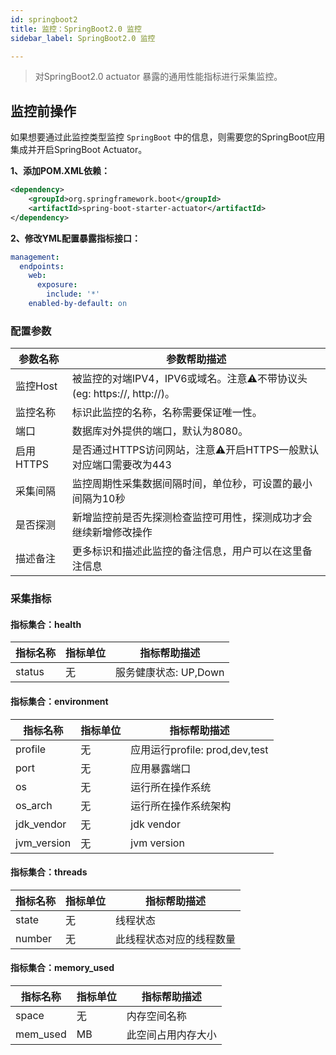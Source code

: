 ```yaml
---
id: springboot2
title: 监控：SpringBoot2.0 监控      
sidebar_label: SpringBoot2.0 监控

---
```


> 对SpringBoot2.0 actuator 暴露的通用性能指标进行采集监控。


## 监控前操作

如果想要通过此监控类型监控 `SpringBoot` 中的信息，则需要您的SpringBoot应用集成并开启SpringBoot Actuator。

**1、添加POM.XML依赖：**

```xml
<dependency>
    <groupId>org.springframework.boot</groupId>
    <artifactId>spring-boot-starter-actuator</artifactId>
</dependency>
```
**2、修改YML配置暴露指标接口：**

```yaml
management:
  endpoints:
    web:
      exposure:
        include: '*'
    enabled-by-default: on
```

### 配置参数

| 参数名称     | 参数帮助描述                                               |
| ------------ |------------------------------------------------------|
| 监控Host     | 被监控的对端IPV4，IPV6或域名。注意⚠️不带协议头(eg: https://, http://)。 |
| 监控名称     | 标识此监控的名称，名称需要保证唯一性。                                  |
| 端口         | 数据库对外提供的端口，默认为8080。                                  |
| 启用HTTPS   | 是否通过HTTPS访问网站，注意⚠️开启HTTPS一般默认对应端口需要改为443  |
| 采集间隔     | 监控周期性采集数据间隔时间，单位秒，可设置的最小间隔为10秒                       |
| 是否探测     | 新增监控前是否先探测检查监控可用性，探测成功才会继续新增修改操作                     |
| 描述备注     | 更多标识和描述此监控的备注信息，用户可以在这里备注信息                          |

### 采集指标

#### 指标集合：health

| 指标名称           | 指标单位 | 指标帮助描述                         |
| ------------------ | -------- |--------------------------------|
| status             | 无       | 服务健康状态: UP,Down                |

#### 指标集合：environment

| 指标名称    | 指标单位 | 指标帮助描述                     |
|---------| -------- |----------------------------|
| profile | 无       | 应用运行profile: prod,dev,test |
| port    | 无       | 应用暴露端口                     |
| os      | 无       | 运行所在操作系统                   |
| os_arch | 无       | 运行所在操作系统架构                 |
| jdk_vendor   | 无       | jdk vendor                 |
| jvm_version  | 无       | jvm version                |

#### 指标集合：threads

| 指标名称         | 指标单位 | 指标帮助描述             |
| ---------------- |------|--------------------|
| state             | 无    | 线程状态               |
| number | 无    | 此线程状态对应的线程数量       |

#### 指标集合：memory_used

| 指标名称    | 指标单位 | 指标帮助描述     |
|---------|------|------------|
| space | 无    | 内存空间名称     |
| mem_used    | MB   | 此空间占用内存大小  |
